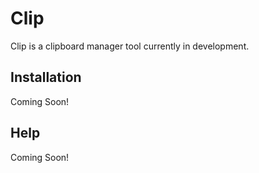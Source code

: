 # Clip

Clip is a clipboard manager tool currently in development.

## Installation
Coming Soon!

## Help
Coming Soon!
